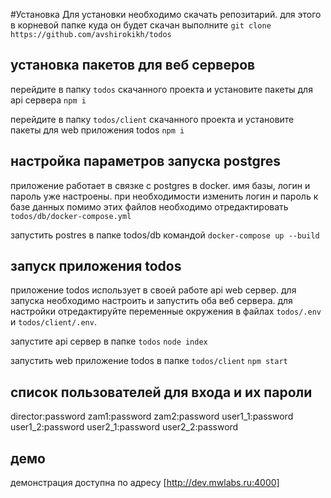 #Установка 
Для установки необходимо скачать репозитарий. для этого в корневой папке куда он будет скачан выполните
`git clone https://github.com/avshirokikh/todos`

## установка пакетов для веб серверов
перейдите в папку `todos` скачанного проекта  и установите пакеты для api сервера 
  `npm i`

перейдите в папку `todos/client` скачанного проекта  и установите пакеты для web приложения todos 
  `npm i`

## настройка параметров запуска postgres
приложение работает в связке с postgres в docker. имя базы, логин и пароль уже настроены. при необходимости изменить логин и пароль к базе данных помимо этих файлов необходимо отредактировать `todos/db/docker-compose.yml`

запустить postres в папке todos/db командой
  `docker-compose up --build`

## запуск приложения todos
приложение todos использует в своей работе api web сервер. для запуска необходимо настроить и запустить оба веб сервера. для настройки отредактируйте переменные окружения в файлах `todos/.env` и `todos/client/.env`. 

запустите api сервер в папке `todos`
  `node index`

запустить web приложение todos в папке `todos/client`
  `npm start`

## список пользователей для входа и их пароли
director:password
zam1:password
zam2:password
user1_1:password
user1_2:password
user2_1:password
user2_2:password

## демо
демонстрация доступна по адресу [http://dev.mwlabs.ru:4000]

